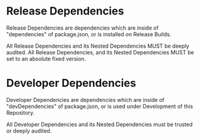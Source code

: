 # Release Dependencies
Release Dependencies are dependencies which are inside of "dependencies" of package.json, or is installed on Release Builds.

All Release Dependencies and its Nested Dependencies MUST be deeply audited. All Release Dependencies, and its Nested Dependencies MUST be set to an absolute fixed version.

# Developer Dependencies
Developer Dependencies are dependencies which are inside of "devDependencies" of package.json, or is used under Development of this Repository.

All Developer Dependencies and its Nested Dependencies must be trusted or deeply audited.
